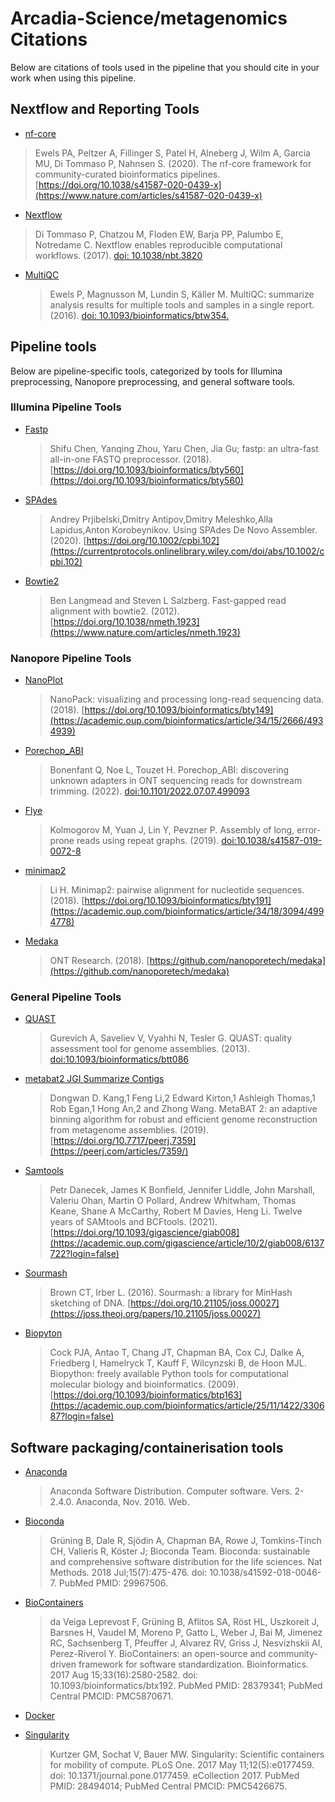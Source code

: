 # Arcadia-Science/metagenomics Citations

Below are citations of tools used in the pipeline that you should cite in your work when using this pipeline.

## Nextflow and Reporting Tools

- [nf-core](https://pubmed.ncbi.nlm.nih.gov/32055031/)

> Ewels PA, Peltzer A, Fillinger S, Patel H, Alneberg J, Wilm A, Garcia MU, Di Tommaso P, Nahnsen S. (2020). The nf-core framework for community-curated bioinformatics pipelines. [https://doi.org/10.1038/s41587-020-0439-x](https://www.nature.com/articles/s41587-020-0439-x)

- [Nextflow](https://pubmed.ncbi.nlm.nih.gov/28398311/)

> Di Tommaso P, Chatzou M, Floden EW, Barja PP, Palumbo E, Notredame C. Nextflow enables reproducible computational workflows. (2017). [doi: 10.1038/nbt.3820](https://www.nature.com/articles/nbt.3820)

- [MultiQC](https://pubmed.ncbi.nlm.nih.gov/27312411/)
  > Ewels P, Magnusson M, Lundin S, Käller M. MultiQC: summarize analysis results for multiple tools and samples in a single report. (2016). [doi: 10.1093/bioinformatics/btw354.](https://academic.oup.com/bioinformatics/article/32/19/3047/2196507?login=false)

## Pipeline tools

Below are pipeline-specific tools, categorized by tools for Illumina preprocessing, Nanopore preprocessing, and general software tools.

### Illumina Pipeline Tools

- [Fastp](https://doi.org/10.1093/bioinformatics/bty560)
  > Shifu Chen, Yanqing Zhou, Yaru Chen, Jia Gu; fastp: an ultra-fast all-in-one FASTQ preprocessor. (2018). [https://doi.org/10.1093/bioinformatics/bty560](https://doi.org/10.1093/bioinformatics/bty560)
- [SPAdes](https://currentprotocols.onlinelibrary.wiley.com/doi/abs/10.1002/cpbi.102)
  > Andrey Prjibelski,Dmitry Antipov,Dmitry Meleshko,Alla Lapidus,Anton Korobeynikov. Using SPAdes De Novo Assembler. (2020). [https://doi.org/10.1002/cpbi.102](https://currentprotocols.onlinelibrary.wiley.com/doi/abs/10.1002/cpbi.102)
- [Bowtie2](https://www.nature.com/articles/nmeth.1923)
  > Ben Langmead and Steven L Salzberg. Fast-gapped read alignment with bowtie2. (2012). [https://doi.org/10.1038/nmeth.1923](https://www.nature.com/articles/nmeth.1923)

### Nanopore Pipeline Tools

- [NanoPlot](https://academic.oup.com/bioinformatics/article/34/15/2666/4934939)
  > NanoPack: visualizing and processing long-read sequencing data. (2018). [https://doi.org/10.1093/bioinformatics/bty149](https://academic.oup.com/bioinformatics/article/34/15/2666/4934939)
- [Porechop_ABI](https://www.biorxiv.org/content/10.1101/2022.07.07.499093v1)
  > Bonenfant Q, Noe L, Touzet H. Porechop_ABI: discovering unknown adapters in ONT sequencing reads for downstream trimming. (2022). [doi:10.1101/2022.07.07.499093](https://academic.oup.com/bioinformatics/article/34/15/2666/4934939)
- [Flye](https://www.nature.com/articles/s41587-019-0072-8)
  > Kolmogorov M, Yuan J, Lin Y, Pevzner P. Assembly of long, error-prone reads using repeat graphs. (2019). [doi:10.1038/s41587-019-0072-8](https://www.nature.com/articles/s41587-019-0072-8)
- [minimap2](https://academic.oup.com/bioinformatics/article/34/18/3094/4994778)
  > Li H. Minimap2: pairwise alignment for nucleotide sequences. (2018). [https://doi.org/10.1093/bioinformatics/bty191](https://academic.oup.com/bioinformatics/article/34/18/3094/4994778)
- [Medaka](https://github.com/nanoporetech/medaka)
  > ONT Research. (2018). [https://github.com/nanoporetech/medaka](https://github.com/nanoporetech/medaka)

### General Pipeline Tools

- [QUAST](https://academic.oup.com/bioinformatics/article/29/8/1072/228832?login=false)
  > Gurevich A, Saveliev V, Vyahhi N, Tesler G. QUAST: quality assessment tool for genome assemblies. (2013). [doi:10.1093/bioinformatics/btt086](https://academic.oup.com/bioinformatics/article/29/8/1072/228832?login=false)
- [metabat2 JGI Summarize Contigs](https://www.ncbi.nlm.nih.gov/pmc/articles/PMC6662567/)
  > Dongwan D. Kang,1 Feng Li,2 Edward Kirton,1 Ashleigh Thomas,1 Rob Egan,1 Hong An,2 and Zhong Wang. MetaBAT 2: an adaptive binning algorithm for robust and efficient genome reconstruction from metagenome assemblies. (2019). [https://doi.org/10.7717/peerj.7359](https://peerj.com/articles/7359/)
- [Samtools](https://academic.oup.com/gigascience/article/10/2/giab008/6137722?login=false)
  > Petr Danecek, James K Bonfield, Jennifer Liddle, John Marshall, Valeriu Ohan, Martin O Pollard, Andrew Whitwham, Thomas Keane, Shane A McCarthy, Robert M Davies, Heng Li. Twelve years of SAMtools and BCFtools. (2021). [https://doi.org/10.1093/gigascience/giab008](https://academic.oup.com/gigascience/article/10/2/giab008/6137722?login=false)
- [Sourmash](https://joss.theoj.org/papers/10.21105/joss.00027)
  > Brown CT, Irber L. (2016). Sourmash: a library for MinHash sketching of DNA. [https://doi.org/10.21105/joss.00027](https://joss.theoj.org/papers/10.21105/joss.00027)
- [Biopyton](https://biopython.org/)
  > Cock PJA, Antao T, Chang JT, Chapman BA, Cox CJ, Dalke A, Friedberg I, Hamelryck T, Kauff F, Wilcynzski B, de Hoon MJL. Biopython: freely available Python tools for computational molecular biology and bioinformatics. (2009). [https://doi.org/10.1093/bioinformatics/btp163](https://academic.oup.com/bioinformatics/article/25/11/1422/330687?login=false)

## Software packaging/containerisation tools

- [Anaconda](https://anaconda.com)

  > Anaconda Software Distribution. Computer software. Vers. 2-2.4.0. Anaconda, Nov. 2016. Web.

- [Bioconda](https://pubmed.ncbi.nlm.nih.gov/29967506/)

  > Grüning B, Dale R, Sjödin A, Chapman BA, Rowe J, Tomkins-Tinch CH, Valieris R, Köster J; Bioconda Team. Bioconda: sustainable and comprehensive software distribution for the life sciences. Nat Methods. 2018 Jul;15(7):475-476. doi: 10.1038/s41592-018-0046-7. PubMed PMID: 29967506.

- [BioContainers](https://pubmed.ncbi.nlm.nih.gov/28379341/)

  > da Veiga Leprevost F, Grüning B, Aflitos SA, Röst HL, Uszkoreit J, Barsnes H, Vaudel M, Moreno P, Gatto L, Weber J, Bai M, Jimenez RC, Sachsenberg T, Pfeuffer J, Alvarez RV, Griss J, Nesvizhskii AI, Perez-Riverol Y. BioContainers: an open-source and community-driven framework for software standardization. Bioinformatics. 2017 Aug 15;33(16):2580-2582. doi: 10.1093/bioinformatics/btx192. PubMed PMID: 28379341; PubMed Central PMCID: PMC5870671.

- [Docker](https://dl.acm.org/doi/10.5555/2600239.2600241)

- [Singularity](https://pubmed.ncbi.nlm.nih.gov/28494014/)
  > Kurtzer GM, Sochat V, Bauer MW. Singularity: Scientific containers for mobility of compute. PLoS One. 2017 May 11;12(5):e0177459. doi: 10.1371/journal.pone.0177459. eCollection 2017. PubMed PMID: 28494014; PubMed Central PMCID: PMC5426675.
